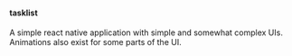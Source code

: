 #### tasklist

A simple react native application with simple and somewhat complex UIs. Animations also exist for some parts of the UI.
